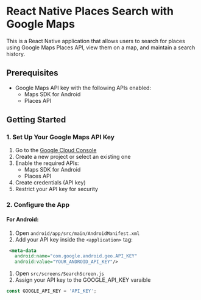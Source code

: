# React Native Places Search with Google Maps

This is a React Native application that allows users to search for places using Google Maps Places API, view them on a map, and maintain a search history.

## Prerequisites

- Google Maps API key with the following APIs enabled:
  - Maps SDK for Android
  - Places API

## Getting Started

### 1. Set Up Your Google Maps API Key

1. Go to the [Google Cloud Console](https://console.cloud.google.com/)
2. Create a new project or select an existing one
3. Enable the required APIs:
   - Maps SDK for Android
   - Places API
4. Create credentials (API key)
5. Restrict your API key for security

### 2. Configure the App

#### For Android:
1. Open `android/app/src/main/AndroidManifest.xml`
2. Add your API key inside the `<application>` tag:
  ```xml
   <meta-data
     android:name="com.google.android.geo.API_KEY"
     android:value="YOUR_ANDROID_API_KEY"/>
   ```
1. Open `src/screens/SearchScreen.js`
2. Assign your API key to the GOOGLE_API_KEY varaible
```js
const GOOGLE_API_KEY = 'API_KEY';
```


